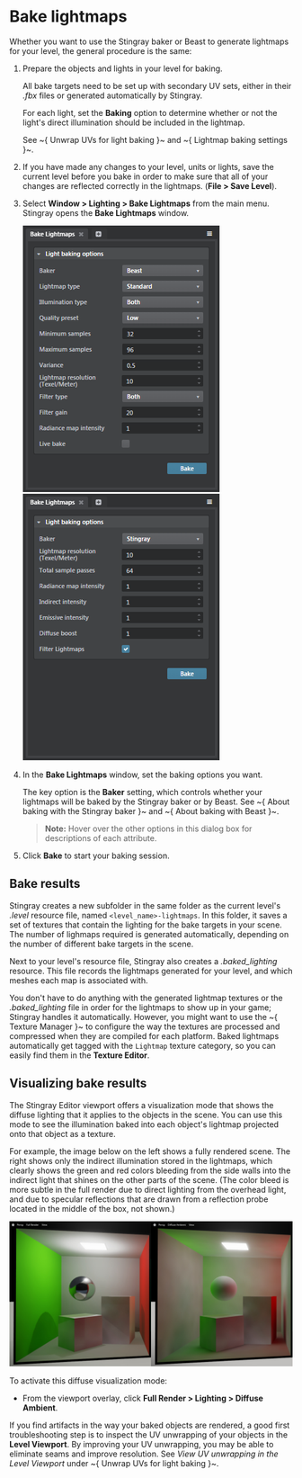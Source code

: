 # Bake lightmaps

Whether you want to use the Stingray baker or Beast to generate lightmaps for your level, the general procedure is the same:

1.	Prepare the objects and lights in your level for baking.

	All bake targets need to be set up with secondary UV sets, either in their *.fbx* files or generated automatically by Stingray.

	For each light, set the **Baking** option to determine whether or not the light's direct illumination should be included in the lightmap.

	See ~{ Unwrap UVs for light baking }~ and ~{ Lightmap baking settings }~.

1.	If you have made any changes to your level, units or lights, save the current level before you bake in order to make sure that all of your changes are reflected correctly in the lightmaps. (**File > Save Level**).

1.	Select **Window > Lighting > Bake Lightmaps** from the main menu. Stingray opens the **Bake Lightmaps** window.

	![Beast settings](../../../images/bake_lightmaps_beast.png) ![Stingray settings](../../../images/bake_lightmaps_stingray.png)

1.	In the **Bake Lightmaps** window, set the baking options you want.

	The key option is the **Baker** setting, which controls whether your lightmaps will be baked by the Stingray baker or by Beast. See ~{ About baking with the Stingray baker }~  and ~{ About baking with Beast }~.

	> **Note:** Hover over the other options in this dialog box for descriptions of each attribute.

1.	Click **Bake** to start your baking session.

## Bake results

Stingray creates a new subfolder in the same folder as the current level's *.level* resource file, named `<level_name>-lightmaps`. In this folder, it saves a set of textures that contain the lighting for the bake targets in your scene. The number of lighmaps required is generated automatically, depending on the number of different bake targets in the scene.

Next to your level's resource file, Stingray also creates a *.baked_lighting* resource. This file records the lightmaps generated for your level, and which meshes each map is associated with.

You don't have to do anything with the generated lightmap textures or the *.baked_lighting* file in order for the lightmaps to show up in your game; Stingray handles it automatically. However, you might want to use the ~{ Texture Manager }~ to configure the way the textures are processed and compressed when they are compiled for each platform. Baked lightmaps automatically get tagged with the `Lightmap` texture category, so you can easily find them in the **Texture Editor**.

## Visualizing bake results

The Stingray Editor viewport offers a visualization mode that shows the diffuse lighting that it applies to the objects in the scene. You can use this mode to see the illumination baked into each object's lightmap projected onto that object as a texture.

For example, the image below on the left shows a fully rendered scene. The right shows only the indirect illumination stored in the lightmaps, which clearly shows the green and red colors bleeding from the side walls into the indirect light that shines on the other parts of the scene. (The color bleed is more subtle in the full render due to direct lighting from the overhead light, and due to specular reflections that are drawn from a reflection probe located in the middle of the box, not shown.)

![Visualizing bake results](../../../images/baked_light_visualization.jpg)

To activate this diffuse visualization mode:

-	From the viewport overlay, click **Full Render > Lighting > Diffuse Ambient**.

If you find artifacts in the way your baked objects are rendered, a good first troubleshooting step is to inspect the UV unwrapping of your objects in the **Level Viewport**. By improving your UV unwrapping, you may be able to eliminate seams and improve resolution. See *View UV unwrapping in the Level Viewport* under ~{ Unwrap UVs for light baking }~.
